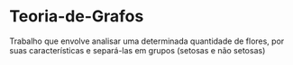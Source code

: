 # Teoria-de-Grafos
Trabalho que envolve analisar uma determinada quantidade de flores, por suas características e separá-las em grupos (setosas e não setosas)
